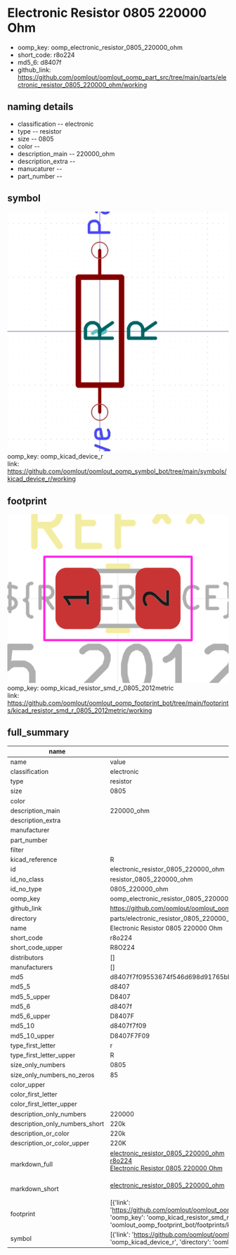 # Electronic Resistor 0805 220000 Ohm

  
* oomp_key: oomp_electronic_resistor_0805_220000_ohm 
* short_code: r8o224
* md5_6: d8407f  
* github_link: https://github.com/oomlout/oomlout_oomp_part_src/tree/main/parts/electronic_resistor_0805_220000_ohm/working  
## naming details
* classification -- electronic
* type -- resistor
* size -- 0805
* color -- 
* description_main -- 220000_ohm
* description_extra -- 
* manucaturer -- 
* part_number -- 



## symbol

![](symbol/0/working/working_600.png)  
oomp_key: oomp_kicad_device_r  
link: https://github.com/oomlout/oomlout_oomp_symbol_bot/tree/main/symbols/kicad_device_r/working  

## footprint

![](footprint/0/working/working_600.png)  
oomp_key: oomp_kicad_resistor_smd_r_0805_2012metric  
link: https://github.com/oomlout/oomlout_oomp_footprint_bot/tree/main/footprints/kicad_resistor_smd_r_0805_2012metric/working  

## full_summary
| name | value | 
| --- | --- | 
| name | value | 
| classification | electronic | 
| type | resistor | 
| size | 0805 | 
| color |  | 
| description_main | 220000_ohm | 
| description_extra |  | 
| manufacturer |  | 
| part_number |  | 
| filter |  | 
| kicad_reference | R | 
| id | electronic_resistor_0805_220000_ohm | 
| id_no_class | resistor_0805_220000_ohm | 
| id_no_type | 0805_220000_ohm | 
| oomp_key | oomp_electronic_resistor_0805_220000_ohm | 
| github_link | https://github.com/oomlout/oomlout_oomp_part_src/tree/main/parts/electronic_resistor_0805_220000_ohm/working | 
| directory | parts/electronic_resistor_0805_220000_ohm | 
| name | Electronic Resistor 0805 220000 Ohm | 
| short_code | r8o224 | 
| short_code_upper | R8O224 | 
| distributors | [] | 
| manufacturers | [] | 
| md5 | d8407f7f09553674f546d698d91765bb | 
| md5_5 | d8407 | 
| md5_5_upper | D8407 | 
| md5_6 | d8407f | 
| md5_6_upper | D8407F | 
| md5_10 | d8407f7f09 | 
| md5_10_upper | D8407F7F09 | 
| type_first_letter | r | 
| type_first_letter_upper | R | 
| size_only_numbers | 0805 | 
| size_only_numbers_no_zeros | 85 | 
| color_upper |  | 
| color_first_letter |  | 
| color_first_letter_upper |  | 
| description_only_numbers | 220000 | 
| description_only_numbers_short | 220k | 
| description_or_color | 220k | 
| description_or_color_upper | 220K | 
| markdown_full | [electronic_resistor_0805_220000_ohm](https://github.com/oomlout/oomlout_oomp_part_src/tree/main/parts/electronic_resistor_0805_220000_ohm/working)<br>[r8o224](https://github.com/oomlout/oomlout_oomp_part_src/tree/main/parts/electronic_resistor_0805_220000_ohm/working)<br>[Electronic Resistor 0805 220000 Ohm](https://github.com/oomlout/oomlout_oomp_part_src/tree/main/parts/electronic_resistor_0805_220000_ohm/working)<br><br> | 
| markdown_short | [electronic_resistor_0805_220000_ohm](https://github.com/oomlout/oomlout_oomp_part_src/tree/main/parts/electronic_resistor_0805_220000_ohm/working)<br><br> | 
| footprint | [{'link': 'https://github.com/oomlout/oomlout_oomp_footprint_bot/tree/main/foootprntss/kicad_resistor_smd_r_0805_2012metric', 'oomp_key': 'oomp_kicad_resistor_smd_r_0805_2012metric', 'directory': 'oomlout_oomp_footprint_bot/footprints/kicad_resistor_smd_r_0805_2012metric//working/working.kicad_mod'}] | 
| symbol | [{'link': 'https://github.com/oomlout/oomlout_oomp_symbol_bot/tree/main/symbols/kicad_device_r', 'oomp_key': 'oomp_kicad_device_r', 'directory': 'oomlout_oomp_symbol_bot/symbols/kicad_device_r//working/working.kicad_sym'}] | 
